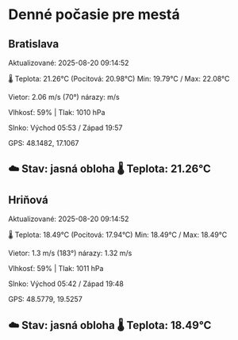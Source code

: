 ﻿# Denné počasie pre mestá

## Bratislava
Aktualizované: 2025-08-20 09:14:52

🌡️ Teplota: 21.26°C 
(Pocitová: 20.98°C)
Min: 19.79°C / Max: 22.08°C

Vietor: 2.06 m/s    (70°) 
nárazy:  m/s

Vlhkosť: 59% | Tlak: 1010 hPa

Slnko: Východ 05:53 / Západ 19:57

GPS: 48.1482, 17.1067

☁️ Stav: jasná obloha        🌡️ Teplota: 21.26°C
---

## Hriňová
Aktualizované: 2025-08-20 09:14:52

🌡️ Teplota: 18.49°C 
(Pocitová: 17.94°C)
Min: 18.49°C / Max: 18.49°C

Vietor: 1.3 m/s (183°)
nárazy: 1.32 m/s

Vlhkosť: 59% | Tlak: 1011 hPa

Slnko: Východ 05:42 / Západ 19:48

GPS: 48.5779, 19.5257

☁️ Stav: jasná obloha        🌡️ Teplota: 18.49°C
---
